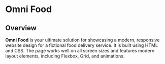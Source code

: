 # Omni Food

## Overview

**Omni Food** is your ultimate solution for showcasing a modern, responsive website design for a fictional food delivery service. It is built using HTML and CSS. The page works well on all screen sizes and features modern layout elements, including Flexbox, Grid, and animations.

